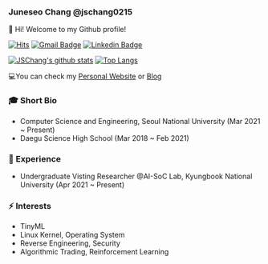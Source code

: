 ### Juneseo Chang @jschang0215

👋 Hi! Welcome to my Github profile!

[![Hits](https://hits.seeyoufarm.com/api/count/incr/badge.svg?url=https%3A%2F%2Fgithub.com%2Fjschang0215)](https://github.com/jschang0215)
[![Gmail Badge](https://img.shields.io/badge/-Gmail-d14836?style=flat-square&logo=Gmail&logoColor=white&link=mailto:jschang0215@snu.ac.kr)](mailto:jschang0215@snu.ac.kr)
[![Linkedin Badge](https://img.shields.io/badge/-LinkedIn-blue?style=flat-square&logo=Linkedin&logoColor=white&link=https://www.linkedin.com/in/juneseo-chang-477670180/)](https://www.linkedin.com/in/juneseo-chang-477670180/)

[![JSChang's github stats](https://github-readme-stats.vercel.app/api?username=jschang0215&show_icons=true&theme=dracula)](https://github.com/jschang0215)
[![Top Langs](https://github-readme-stats.vercel.app/api/top-langs/?username=jschang0215&layout=compact&langs_count=8&theme=dracula)](https://github.com/jschang0215)

💻You can check my [Personal Website](https://jschanginfo.netlify.app/) or [Blog](https://jschang.tistory.com/)

### 🎓 Short Bio
- Computer Science and Engineering, Seoul National University (Mar 2021 ~ Present)
- Daegu Science High School (Mar 2018 ~ Feb 2021)

### 💼 Experience
- Undergraduate Visting Researcher @AI-SoC Lab, Kyungbook National University (Apr 2021 ~ Present)

### ⚡ Interests
- TinyML
- Linux Kernel, Operating System
- Reverse Engineering, Security
- Algorithmic Trading, Reinforcement Learning
